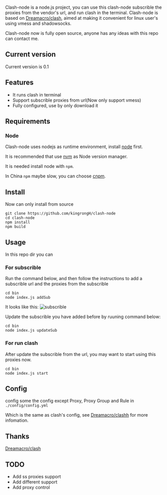 Clash-node is a node.js project, you can use this clash-node subscrible the proxies from the vendor's url, and run clash in the terminal. 
Clash-node is based on [Dreamacro/clash](https://github.com/Dreamacro/clash), aimed at making it convenient for linux user's using vmess and shadowsocks.

Clash-node now is fully open source, anyone has any ideas with this repo can contact me.

## Current version

Current version is 0.1

## Features

* It runs clash in terminal
* Support subscrible proxies from url(Now only support vmess)
* Fully configured, use by only download it

## Requirements 

### Node

Clash-node uses nodejs as runtime environment, install [node](https://nodejs.org/en/) first.

It is recommended that use [nvm](https://github.com/nvm-sh/nvm) as Node version manager.

It is needed install node with `npm`.

In China `npm` maybe slow, you can choose [cnpm](https://npm.taobao.org/).

## Install

Now can only install from source 

```shell
git clone https://github.com/kingrongH/clash-node
cd clash-node
npm install
npm build
```

## Usage

In this repo dir you can 

### For subscrible 

Run the command below, and then follow the instructions to add a subscrible url and the proxies from the subscrible

```shell
cd bin
node index.js addSub
```
It looks like this:
![subscrible](https://i.loli.net/2019/04/29/5cc700a248f36.png)

Update the subscrible you have added before by ruuning command below:

```shell
cd bin
node index.js updateSub
```

### For run clash

After update the subscrible from the url, you may want to start using this proxies now.

```shell
cd bin
node index.js start
```

## Config

config some the config except Proxy, Proxy Group and Rule in `./config/config.yml`

Which is the same as clash's config, see [Dreamacro/clashh](https://github.com/Dreamacro/clash) for more infomation.


## Thanks

[Dreamacro/clash](https://github.com/Dreamacro/clash)


## TODO

* Add ss proxies support
* Add different support
* Add proxy control
